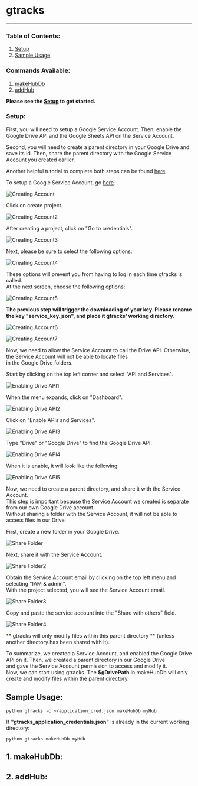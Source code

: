 # gtracks  
---  
### Table of Contents:  
1. [Setup](#setup)  
2. [Sample Usage](#usage)  
### Commands Available:  
1. [makeHubDb](#makeHubDb)  
2. [addHub](#addHub)    


**Please see the [Setup](setup/) to get started.**  

### Setup:  
<a id="setup"></a>
First, you will need to setup a Google Service Account. Then, enable the Google Drive API and the Google Sheets API on the Service Account. 

Second, you will need to create a parent directory in your Google Drive and save its id. Then, share the parent directory with the Google Service Account you created earlier.  

Another helpful tutorial to complete both steps can be found [here](https://github.com/juampynr/google-spreadsheet-reader"). 

To setup a Google Service Account, go [here](https://console.developers.google.com/flows/enableapi?apiid=drive).  

 ![Creating Account](https://github.com/dvera/gtracks2/blob/master/imgs/service_account1.png)  
 
 Click on create project.  
 
  ![Creating Account2](https://github.com/dvera/gtracks2/blob/master/imgs/service_account2.png)  
  
 After creating a project, click on "Go to credentials".  
 
  ![Creating Account3](https://github.com/dvera/gtracks2/blob/master/imgs/service_account3.png)  
 
 Next, please be sure to select the following options:  
 
  ![Creating Account4](https://github.com/dvera/gtracks2/blob/master/imgs/service_account4.png)  
 
 These options will prevent you from having to log in each time gtracks is called.  
 At the next screen, choose the following options:  
 
 ![Creating Account5](https://github.com/dvera/gtracks2/blob/master/imgs/service_account5.png)   
 
 **The previous step will trigger the downloading of your key. Please rename the key "service_key.json", and place it gtracks' working directory.**    
 
  ![Creating Account6](https://github.com/dvera/gtracks2/blob/master/imgs/service_account6.png)  
 
 ![Creating Account7](https://github.com/dvera/gtracks2/blob/master/imgs/service_account7.png)  
 
 
  Now, we need to allow the Service Account to call the Drive API. Otherwise, the Service Account will not be able to locate files  
  in the Google Drive folders.  
  
  Start by clicking on the top left corner and select "API and Services".  
  
 ![Enabling Drive API1](https://github.com/dvera/gtracks2/blob/master/imgs/enable1.png) 
 
 When the menu expands, click on "Dashboard".  
 
 ![Enabling Drive API2](https://github.com/dvera/gtracks2/blob/master/imgs/enable2.png) 
 
 Click on "Enable APIs and Services".  
 
 ![Enabling Drive API3](https://github.com/dvera/gtracks2/blob/master/imgs/enable3.png)  
 
 Type "Drive" or "Google Drive" to find the Google Drive API.  
 
 ![Enabling Drive API4](https://github.com/dvera/gtracks2/blob/master/imgs/enable4.png)  
 
 When it is enable, it will look like the following:  
 
 ![Enabling Drive API5](https://github.com/dvera/gtracks2/blob/master/imgs/enable5.png)  
 
  
 Now, we need to create a parent directory, and share it with the Service Account.  
 This step is important because the Service Account we created is separate from our own Google Drive account.  
 Without sharing a folder with the Service Account, it will not be able to access files in our Drive.  
 
 First, create a new folder in your Google Drive.  
 
 ![Share Folder](https://github.com/dvera/gtracks2/blob/master/imgs/parent_folder1.png)  
 
 Next, share it with the Service Account.  
 
 ![Share Folder2](https://github.com/dvera/gtracks2/blob/master/imgs/parent_folder2.png)  
 
 Obtain the Service Account email by clicking on the top left menu and selecting "IAM & admin".  
 With the project selected, you will see the Service Account email.  
 
 ![Share Folder3](https://github.com/dvera/gtracks2/blob/master/imgs/parent_folder3.png)  
 
 Copy and paste the service account into the "Share with others" field.  
 
 ![Share Folder4](https://github.com/dvera/gtracks2/blob/master/imgs/parent_folder4.png)  
 
 ** gtracks will only modify files within this parent directory ** (unless another directory has been shared with it).  
 
 
 To summarize, we created a Service Account, and enabled the Google Drive API on it. 
 Then, we created a parent directory in our Google Drive  
 and gave the Service Account permission to access and modify it.  
 Now, we can start using gtracks. The **$gDrivePath** in makeHubDb will only create and modify files within the parent directory.  
 
## Sample Usage:  
<a id="usage"></a>
  `python gtracks -c ~/application_cred.json makeHubDb myHub`  

If **"gtracks_application_credentials.json"** is already in the current working directory:  

  `python gtracks makeHubDb myHub`  
 
 
## 1. makeHubDb:  
<a id="makeHubDb"></a>  

## 2. addHub:  
<a id="addHub"></a>  


